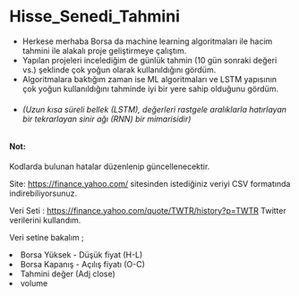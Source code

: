 # Hisse_Senedi_Tahmini

<ul>
<li>Herkese merhaba Borsa da machine learning algoritmaları ile hacim tahmini ile alakalı proje geliştirmeye çalıştım.</li>
<li>Yapılan projeleri incelediğim de günlük tahmin (10 gün sonraki değeri vs.) şeklinde çok yoğun olarak kullanıldığını gördüm.</li>
<li>Algoritmalara baktığım zaman ise ML algoritmaları ve LSTM yapısının çok yoğun kullanıldığını tahminde iyi bir yere sahip olduğunu gördüm.</li>
<li><h6>(Uzun kısa süreli bellek (LSTM), değerleri rastgele aralıklarla hatırlayan bir tekrarlayan sinir ağı (RNN) bir mimarisidir)</h6></li>
</ul>
<h4>Not: </h4> Kodlarda bulunan hatalar düzenlenip güncellenecektir. 

Site: https://finance.yahoo.com/ sitesinden istediğiniz veriyi CSV formatında indirebiliyorsunuz.

Veri Seti : https://finance.yahoo.com/quote/TWTR/history?p=TWTR  Twitter verilerini kullandım.

Veri setine bakalım ;
<li> Borsa Yüksek - Düşük fiyat (H-L) </li>
<li> Borsa Kapanış - Açılış fiyatı (O-C) </li>
<li> Tahmini değer (Adj close) </li>
<li> volume </li>

